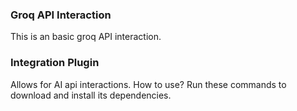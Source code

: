 ### Groq API Interaction
This is an basic groq API interaction.

### Integration Plugin
Allows for AI api interactions. How to use? Run these commands to download and install its dependencies.
```cmd

```
